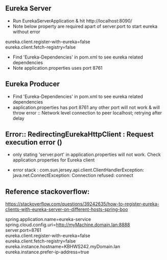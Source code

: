 Eureka Server
---------------------------
- Run EurekaServerApplication & hit http://localhost:8090/
- Note below property are required apart of server.port to start eureka without error

eureka.client.register-with-eureka=false  
eureka.client.fetch-registry=false  

- Find 'Eureka-Dependencies' in pom.xml to see eureka related dependencies
- Note application.properties uses port 8761

Eureka Producer 
---------------------------
- Find 'Eureka-Dependencies' in pom.xml to see eureka related dependencies
- aaplication.properties has port 8761 any other port will not work & will throw error :: Network level connection to peer localhost; retrying after delay


Error:: RedirectingEurekaHttpClient : Request execution error ()
---------------------------
- only stating 'server.port' in application.properties will not work. Check application.properties for Eureka client  

- error stack : com.sun.jersey.api.client.ClientHandlerException: java.net.ConnectException: Connection refused: connect


Reference stackoverflow:
-----------------------------
https://stackoverflow.com/questions/39242635/how-to-register-eureka-clients-with-eureka-server-on-different-hosts-spring-boo

spring.application.name=eureka-service  
spring.cloud.config.uri=http://myMachine.domain.lan:8888  
server.port=8761  
eureka.client.register-with-eureka=false  
eureka.client.fetch-registry=false  
eureka.instance.hostname=KBHWS242.myDomain.lan  
eureka.instance.prefer-ip-address=true  


